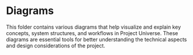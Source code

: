 # Diagrams

This folder contains various diagrams that help visualize and explain key concepts, system structures, and workflows in Project Universe. These diagrams are essential tools for better understanding the technical aspects and design considerations of the project.

<div class="collapsible-tabs"></div>
